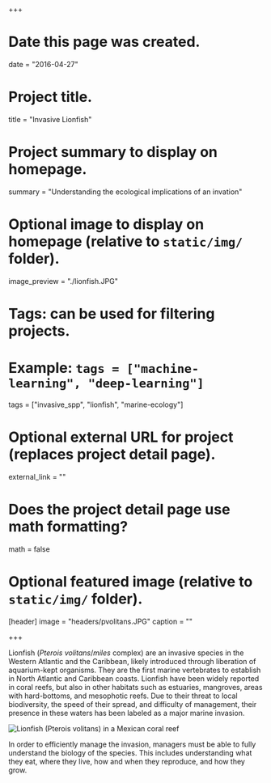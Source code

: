 +++
# Date this page was created.
date = "2016-04-27"

# Project title.
title = "Invasive Lionfish"

# Project summary to display on homepage.
summary = "Understanding the ecological implications of an invation"

# Optional image to display on homepage (relative to `static/img/` folder).
image_preview = "./lionfish.JPG"

# Tags: can be used for filtering projects.
# Example: `tags = ["machine-learning", "deep-learning"]`
tags = ["invasive_spp", "lionfish", "marine-ecology"]

# Optional external URL for project (replaces project detail page).
external_link = ""

# Does the project detail page use math formatting?
math = false

# Optional featured image (relative to `static/img/` folder).
[header]
image = "headers/pvolitans.JPG"
caption = ""

+++

Lionfish (*Pterois volitans*/*miles* complex) are an invasive species in the Western Atlantic and the Caribbean, likely introduced through liberation of aquarium-kept organisms. They are the first marine vertebrates to establish in North Atlantic and Caribbean coasts. Lionfish have been widely reported in coral reefs, but also in other habitats such as estuaries, mangroves, areas with hard-bottoms, and mesophotic reefs. Due to their threat to local biodiversity, the speed of their spread, and difficulty of management, their presence in these waters has been labeled as a major marine invasion.

![Lionfish (*Pterois volitans*) in a Mexican coral reef](/project/lionfish_files/lionfish.JPG)

In order to efficiently manage the invasion, managers must be able to fully understand the biology of the species. This includes understanding what they eat, where they live, how and when they reproduce, and how they grow.

